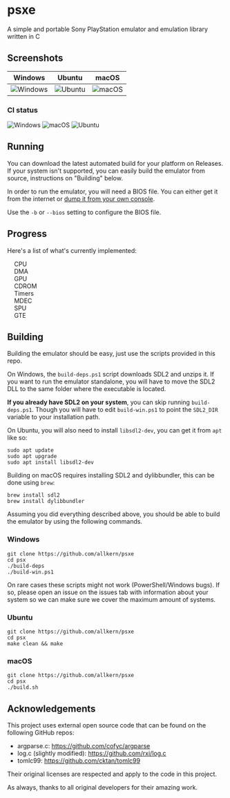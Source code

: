 # psxe
A simple and portable Sony PlayStation emulator and emulation library written in C

## Screenshots
| Windows  | Ubuntu | macOS |
| ------------- | ------------- | ------------- 
| ![Windows](https://github.com/allkern/psx/assets/15825466/7aea1203-33cf-4b26-aedb-4d9bead44d67) | ![Ubuntu](https://github.com/allkern/psx/assets/15825466/27ac5d8d-7945-4c92-b950-19a35fcbdc81) | ![macOS](https://github.com/allkern/psx/assets/15825466/12378267-15a8-4a18-b170-eeaf5a8d153f) |

### CI status
![Windows](https://github.com/allkern/psx/actions/workflows/windows.yml/badge.svg)
![macOS](https://github.com/allkern/psx/actions/workflows/macos.yml/badge.svg)
![Ubuntu](https://github.com/allkern/psx/actions/workflows/ubuntu.yml/badge.svg)

## Running
You can download the latest automated build for your platform on Releases. If your system isn't supported, you can easily build the emulator from source, instructions on "Building" below.

In order to run the emulator, you will need a BIOS file. You can either get it from the internet or [dump it from your own console](https://www.youtube.com/watch?v=u8eHp0COcBo).

Use the `-b` or `--bios` setting to configure the BIOS file.

## Progress
Here's a list of what's currently implemented:

<img src="https://github.com/allkern/psxe/assets/15825466/199c20e4-4e7e-4d0a-a033-eda347034ed5" width="12" height="12"/> CPU </br>
<img src="https://github.com/allkern/psxe/assets/15825466/199c20e4-4e7e-4d0a-a033-eda347034ed5" width="12" height="12"/> DMA </br>
<img src="https://github.com/allkern/psxe/assets/15825466/0ed1fe97-de2f-47de-bb30-82286e6c5fa0" width="12" height="12"/> GPU </br>
<img src="https://github.com/allkern/psxe/assets/15825466/0ed1fe97-de2f-47de-bb30-82286e6c5fa0" width="12" height="12"/> CDROM </br>
<img src="https://github.com/allkern/psxe/assets/15825466/0ed1fe97-de2f-47de-bb30-82286e6c5fa0" width="12" height="12"/> Timers </br>
<img src="https://github.com/allkern/psxe/assets/15825466/66bf03b1-ef39-46a1-9c73-ddd00cfaf9c2" width="12" height="12"/> MDEC </br>
<img src="https://github.com/allkern/psxe/assets/15825466/66bf03b1-ef39-46a1-9c73-ddd00cfaf9c2" width="12" height="12"/> SPU </br>
<img src="https://github.com/allkern/psxe/assets/15825466/66bf03b1-ef39-46a1-9c73-ddd00cfaf9c2" width="12" height="12"/> GTE </br>

## Building
Building the emulator should be easy, just use the scripts provided in this repo.

On Windows, the `build-deps.ps1` script downloads SDL2 and unzips it. If you want to run the emulator standalone, you will have to move the SDL2 DLL to the same folder where the executable is located.

**If you already have SDL2 on your system**, you can skip running `build-deps.ps1`. Though you will have to edit `build-win.ps1` to point the `SDL2_DIR` variable to your installation path.

On Ubuntu, you will also need to install `libsdl2-dev`, you can get it from `apt` like so:
```
sudo apt update
sudo apt upgrade
sudo apt install libsdl2-dev
```

Building on macOS requires installing SDL2 and dylibbundler, this can be done using `brew`:
```
brew install sdl2
brew install dylibbundler
```

Assuming you did everything described above, you should be able to build the emulator by using the following commands.

### Windows
```
git clone https://github.com/allkern/psxe
cd psx
./build-deps
./build-win.ps1
```
On rare cases these scripts might not work (PowerShell/Windows bugs). If so, please open an issue on the issues tab with information about your system so we can make sure we cover the maximum amount of systems. 

### Ubuntu
```
git clone https://github.com/allkern/psxe
cd psx
make clean && make
```

### macOS
```
git clone https://github.com/allkern/psxe
cd psx
./build.sh
```

## Acknowledgements
This project uses external open source code that can be found on the following GitHub repos:
- argparse.c: https://github.com/cofyc/argparse
- log.c (slightly modified): https://github.com/rxi/log.c
- tomlc99: https://github.com/cktan/tomlc99

Their original licenses are respected and apply to the code in this project.

As always, thanks to all original developers for their amazing work.
